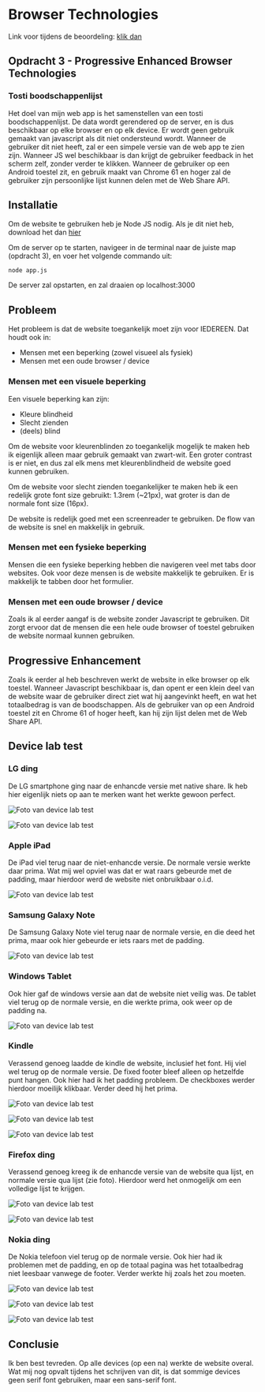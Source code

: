 # Browser Technologies

Link voor tijdens de beoordeling: [klik dan](https://79a63b24.ngrok.io)

## Opdracht 3 - Progressive Enhanced Browser Technologies

### Tosti boodschappenlijst

Het doel van mijn web app is het samenstellen van een tosti boodschappenlijst. De data wordt gerendered op de server, en is dus beschikbaar op elke browser en op elk device. Er wordt geen gebruik gemaakt van javascript als dit niet ondersteund wordt. Wanneer de gebruiker dit niet heeft, zal er een simpele versie van de web app te zien zijn. Wanneer JS wel beschikbaar is dan krijgt de gebruiker feedback in het scherm zelf, zonder verder te klikken. Wanneer de gebruiker op een Android toestel zit, en gebruik maakt van Chrome 61 en hoger zal de gebruiker zijn persoonlijke lijst kunnen delen met de Web Share API.

## Installatie

Om de website te gebruiken heb je Node JS nodig. Als je dit niet heb, download het dan [hier](https://nodejs.org/en/)

Om de server op te starten, navigeer in de terminal naar de juiste map (opdracht 3), en voer het volgende commando uit:

``node app.js``

De server zal opstarten, en zal draaien op localhost:3000

## Probleem

Het probleem is dat de website toegankelijk moet zijn voor IEDEREEN. Dat houdt ook in:

- Mensen met een beperking (zowel visueel als fysiek)
- Mensen met een oude browser / device

### Mensen met een visuele beperking

Een visuele beperking kan zijn:

- Kleure blindheid
- Slecht zienden
- (deels) blind

Om de website voor kleurenblinden zo toegankelijk mogelijk te maken heb ik eigenlijk alleen maar gebruik gemaakt van zwart-wit. Een groter contrast is er niet, en dus zal elk mens met kleurenblindheid de website goed kunnen gebruiken.

Om de website voor slecht zienden toegankelijker te maken heb ik een redelijk grote font size gebruikt: 1.3rem (~21px), wat groter is dan de normale font size (16px).

De website is redelijk goed met een screenreader te gebruiken. De flow van de website is snel en makkelijk in gebruik.

### Mensen met een fysieke beperking

Mensen die een fysieke beperking hebben die navigeren veel met tabs door websites. Ook voor deze mensen is de website makkelijk te gebruiken. Er is makkelijk te tabben door het formulier.

### Mensen met een oude browser / device

Zoals ik al eerder aangaf is de website zonder Javascript te gebruiken. Dit zorgt ervoor dat de mensen die een hele oude browser of toestel gebruiken de website normaal kunnen gebruiken.

## Progressive Enhancement

Zoals ik eerder al heb beschreven werkt de website in elke browser op elk toestel. Wanneer Javascript beschikbaar is, dan opent er een klein deel van de website waar de gebruiker direct ziet wat hij aangevinkt heeft, en wat het totaalbedrag is van de boodschappen. Als de gebruiker van op een Android toestel zit en Chrome 61 of hoger heeft, kan hij zijn lijst delen met de Web Share API.

## Device lab test

### LG ding

De LG smartphone ging naar de enhancde versie met native share. Ik heb hier eigenlijk niets op aan te merken want het werkte gewoon perfect.

![Foto van device lab test](https://i.imgur.com/H8siDrL.png)

![Foto van device lab test](https://i.imgur.com/y1h5CC6.png)

### Apple iPad

De iPad viel terug naar de niet-enhancde versie. De normale versie werkte daar prima. Wat mij wel opviel was dat er wat raars gebeurde met de padding, maar hierdoor werd de website niet onbruikbaar o.i.d.

![Foto van device lab test](https://i.imgur.com/OWa7KvC.png)

### Samsung Galaxy Note

De Samsung Galaxy Note viel terug naar de normale versie, en die deed het prima, maar ook hier gebeurde er iets raars met de padding.

![Foto van device lab test](https://i.imgur.com/7UJtbPP.png)

### Windows Tablet

Ook hier gaf de windows versie aan dat de website niet veilig was. De tablet viel terug op de normale versie, en die werkte prima, ook weer op de padding na.

![Foto van device lab test](https://i.imgur.com/t1jewUd.png)

### Kindle

Verassend genoeg laadde de kindle de website, inclusief het font. Hij viel wel terug op de normale versie. De fixed footer bleef alleen op hetzelfde punt hangen. Ook hier had ik het padding probleem. De checkboxes werder hierdoor moeilijk klikbaar. Verder deed hij het prima.

![Foto van device lab test](https://i.imgur.com/iqMaE3Z.png)

![Foto van device lab test](https://i.imgur.com/F15Vowu.png)

![Foto van device lab test](https://i.imgur.com/9nsg0MD.png)

### Firefox ding

Verassend genoeg kreeg ik de enhancde versie van de website qua lijst, en normale versie qua lijst (zie foto). Hierdoor werd het onmogelijk om een volledige lijst te krijgen.

![Foto van device lab test](https://imgur.com/aSiLQta.png)

![Foto van device lab test](https://imgur.com/TAOc2Ij.png)

### Nokia ding

De Nokia telefoon viel terug op de normale versie. Ook hier had ik problemen met de padding, en op de totaal pagina was het totaalbedrag niet leesbaar vanwege de footer. Verder werkte hij zoals het zou moeten.

![Foto van device lab test](https://i.imgur.com/fc1FuUO.png)

![Foto van device lab test](https://i.imgur.com/5g7x7e3.png)

![Foto van device lab test](https://i.imgur.com/yPBVQg4.png)

## Conclusie

Ik ben best tevreden. Op alle devices (op een na) werkte de website overal. Wat mij nog opvalt tijdens het schrijven van dit, is dat sommige devices geen serif font gebruiken, maar een sans-serif font.